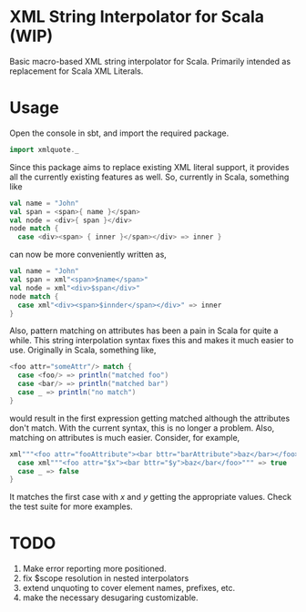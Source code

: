 XML String Interpolator for Scala (WIP)
=================================
Basic macro-based XML string interpolator for Scala.
Primarily intended as replacement for Scala XML Literals.

Usage
=================================

Open the console in sbt, and import the required package.
```scala
import xmlquote._
```
Since this package aims to replace existing XML literal support, it provides all the currently existing features as well. So, currently in Scala, something like
```scala
val name = "John"
val span = <span>{ name }</span>
val node = <div>{ span }</div>
node match {
  case <div><span> { inner }</span></div> => inner }
```
can now be more conveniently written as,
```scala
val name = "John"
val span = xml"<span>$name</span>"
val node = xml"<div>$span</div>"
node match {
  case xml"<div><span>$innder</span></div>" => inner
}
```
Also, pattern matching on attributes has been a pain in Scala for quite a while. This string interpolation syntax fixes this and makes it much easier to use.
Originally in Scala, something like,
```scala
<foo attr="someAttr"/> match {
  case <foo/> => println("matched foo")
  case <bar/> => println("matched bar")
  case _ => println("no match")
}
```
would result in the first expression getting matched although the attributes don't match. With the current syntax, this is no longer a problem. Also, matching on attributes is much easier. Consider, for example,
```scala
xml"""<foo attr="fooAttribute"><bar bttr="barAttribute">baz</bar></foo>""" match {
  case xml"""<foo attr="$x"><bar bttr="$y">baz</bar</foo>""" => true
  case _ => false
}
```
It matches the first case with *x* and *y* getting the appropriate values.
Check the test suite for more examples.

TODO
=============================================
1) Make error reporting more positioned.
2) fix $scope resolution in nested interpolators
3) extend unquoting to cover element names, prefixes, etc.
4) make the necessary desugaring customizable.

